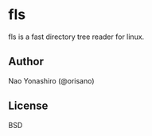# fls
fls is a fast directory tree reader for linux.

## Author
Nao Yonashiro (@orisano)

## License
BSD
